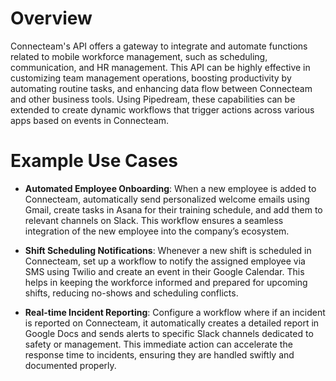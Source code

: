 # Overview

Connecteam's API offers a gateway to integrate and automate functions related to mobile workforce management, such as scheduling, communication, and HR management. This API can be highly effective in customizing team management operations, boosting productivity by automating routine tasks, and enhancing data flow between Connecteam and other business tools. Using Pipedream, these capabilities can be extended to create dynamic workflows that trigger actions across various apps based on events in Connecteam.

# Example Use Cases

- **Automated Employee Onboarding**: When a new employee is added to Connecteam, automatically send personalized welcome emails using Gmail, create tasks in Asana for their training schedule, and add them to relevant channels on Slack. This workflow ensures a seamless integration of the new employee into the company’s ecosystem.

- **Shift Scheduling Notifications**: Whenever a new shift is scheduled in Connecteam, set up a workflow to notify the assigned employee via SMS using Twilio and create an event in their Google Calendar. This helps in keeping the workforce informed and prepared for upcoming shifts, reducing no-shows and scheduling conflicts.

- **Real-time Incident Reporting**: Configure a workflow where if an incident is reported on Connecteam, it automatically creates a detailed report in Google Docs and sends alerts to specific Slack channels dedicated to safety or management. This immediate action can accelerate the response time to incidents, ensuring they are handled swiftly and documented properly.
